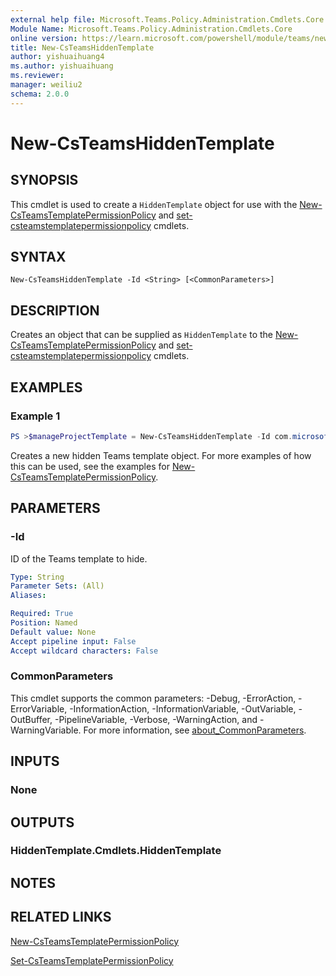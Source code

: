 ```yaml
---
external help file: Microsoft.Teams.Policy.Administration.Cmdlets.Core.dll-Help.xml
Module Name: Microsoft.Teams.Policy.Administration.Cmdlets.Core
online version: https://learn.microsoft.com/powershell/module/teams/new-csteamshiddentemplate
title: New-CsTeamsHiddenTemplate
author: yishuaihuang4
ms.author: yishuaihuang
ms.reviewer:
manager: weiliu2
schema: 2.0.0
---
```


# New-CsTeamsHiddenTemplate

## SYNOPSIS
This cmdlet is used to create a `HiddenTemplate` object for use with the [New-CsTeamsTemplatePermissionPolicy](https://learn.microsoft.com/powershell/module/teams/new-csteamstemplatepermissionpolicy) and [set-csteamstemplatepermissionpolicy](set-csteamstemplatepermissionpolicy) cmdlets.

## SYNTAX

```
New-CsTeamsHiddenTemplate -Id <String> [<CommonParameters>]
```

## DESCRIPTION
Creates an object that can be supplied as `HiddenTemplate` to the [New-CsTeamsTemplatePermissionPolicy](https://learn.microsoft.com/powershell/module/teams/new-csteamstemplatepermissionpolicy) and [set-csteamstemplatepermissionpolicy](set-csteamstemplatepermissionpolicy) cmdlets.

## EXAMPLES

### Example 1
```powershell
PS >$manageProjectTemplate = New-CsTeamsHiddenTemplate -Id com.microsoft.teams.template.ManageAProject
```

Creates a new hidden Teams template object. For more examples of how this can be used, see the examples for [New-CsTeamsTemplatePermissionPolicy](https://learn.microsoft.com/powershell/module/teams/new-csteamstemplatepermissionpolicy).

## PARAMETERS

### -Id
ID of the Teams template to hide.

```yaml
Type: String
Parameter Sets: (All)
Aliases:

Required: True
Position: Named
Default value: None
Accept pipeline input: False
Accept wildcard characters: False
```

### CommonParameters
This cmdlet supports the common parameters: -Debug, -ErrorAction, -ErrorVariable, -InformationAction, -InformationVariable, -OutVariable, -OutBuffer, -PipelineVariable, -Verbose, -WarningAction, and -WarningVariable. For more information, see [about_CommonParameters](https://go.microsoft.com/fwlink/?LinkID=113216).

## INPUTS

### None

## OUTPUTS

### HiddenTemplate.Cmdlets.HiddenTemplate

## NOTES

## RELATED LINKS
[New-CsTeamsTemplatePermissionPolicy](https://learn.microsoft.com/powershell/module/teams/new-csteamstemplatepermissionpolicy)

[Set-CsTeamsTemplatePermissionPolicy](https://learn.microsoft.com/powershell/module/teams/set-csteamstemplatepermissionpolicy)
